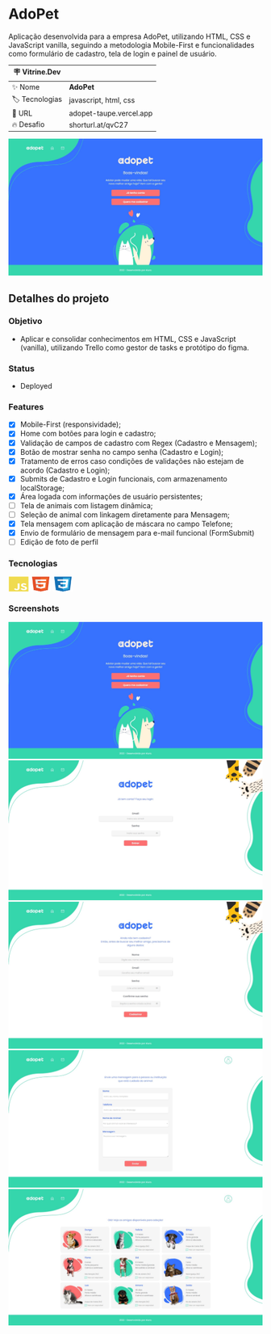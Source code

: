 # AdoPet

Aplicação desenvolvida para a empresa AdoPet, utilizando HTML, CSS e JavaScript vanilla, seguindo a metodologia Mobile-First e funcionalidades como formulário de cadastro, tela de login e painel de usuário.

| :placard: Vitrine.Dev |     |
| -------------  | --- |
| :sparkles: Nome        | **AdoPet**
| :label: Tecnologias | javascript, html, css
| :rocket: URL         | adopet-taupe.vercel.app
| :fire: Desafio     | shorturl.at/qvC27

![](https://github.com/artenlf/AdoPet/blob/main/assets/screenshots/1.jpeg#vitrinedev)

## Detalhes do projeto

### Objetivo

- Aplicar e consolidar conhecimentos em HTML, CSS e JavaScript (vanilla), utilizando Trello como gestor de tasks e protótipo do figma.

### Status

- Deployed

### Features

- [x] Mobile-First (responsividade);
- [x] Home com botões para login e cadastro;
- [x] Validação de campos de cadastro com Regex (Cadastro e Mensagem);
- [x] Botão de mostrar senha no campo senha (Cadastro e Login);
- [x] Tratamento de erros caso condições de validações não estejam de acordo (Cadastro e Login);
- [x] Submits de Cadastro e Login funcionais, com armazenamento localStorage;
- [x] Área logada com informações de usuário persistentes;
- [ ] Tela de animais com listagem dinâmica;
- [ ] Seleção de animal com linkagem diretamente para Mensagem;
- [x] Tela mensagem com aplicação de máscara no campo Telefone;
- [x] Envio de formulário de mensagem para e-mail funcional (FormSubmit)
- [ ] Edição de foto de perfil

### Tecnologias

<img align="center" alt="JavaScript" height="30" width="40" src="https://raw.githubusercontent.com/devicons/devicon/master/icons/javascript/javascript-plain.svg">
<img align="center" alt="HTML" height="30" width="40" src="https://raw.githubusercontent.com/devicons/devicon/master/icons/html5/html5-original.svg">
<img align="center" alt="CSS" height="30" width="40" src="https://raw.githubusercontent.com/devicons/devicon/master/icons/css3/css3-original.svg">

### Screenshots

![](https://github.com/artenlf/AdoPet/blob/main/assets/screenshots/1.jpeg)
![](https://github.com/artenlf/AdoPet/blob/main/assets/screenshots/2.jpeg)
![](https://github.com/artenlf/AdoPet/blob/main/assets/screenshots/3.jpeg)
![](https://github.com/artenlf/AdoPet/blob/main/assets/screenshots/4.jpeg)
![](https://github.com/artenlf/AdoPet/blob/main/assets/screenshots/5.jpeg)
